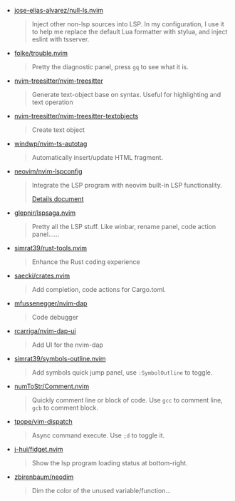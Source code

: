 * [jose-elias-alvarez/null-ls.nvim](https://github.com/jose-elias-alvarez/null-ls.nvim)
  > Inject other non-lsp sources into LSP. In my configuration, I use it to help me replace the default Lua
  > formatter with stylua, and inject eslint with tsserver.
* [folke/trouble.nvim](https://github.com/folke/trouble.nvim)
  > Pretty the diagnostic panel, press `gq` to see what it is.
* [nvim-treesitter/nvim-treesitter](https://github.com/nvim-treesitter/nvim-treesitter)
  > Generate text-object base on syntax. Useful for highlighting and text operation
* [nvim-treesitter/nvim-treesitter-textobjects](https://github.com/nvim-treesitter/nvim-treesitter-textobjects)
  > Create text object
* [windwp/nvim-ts-autotag](https://github.com/windwp/nvim-ts-autotag)
  > Automatically insert/update HTML fragment.
* [neovim/nvim-lspconfig](https://github.com/neovim/nvim-lspconfig)
  > Integrate the LSP program with neovim built-in LSP functionality.
  >
  > [Details document](./lspconfig.md)
* [glepnir/lspsaga.nvim](https://github.com/glepnir/lspsaga.nvim)
  > Pretty all the LSP stuff. Like winbar, rename panel, code action panel......
* [simrat39/rust-tools.nvim](https://github.com/simrat39/rust-tools.nvim)
  > Enhance the Rust coding experience
* [saecki/crates.nvim](https://github.com/saecki/crates.nvim)
  > Add completion, code actions for Cargo.toml.
* [mfussenegger/nvim-dap](https://github.com/mfussenegger/nvim-dap)
  > Code debugger
* [rcarriga/nvim-dap-ui](https://github.com/rcarriga/nvim-dap-ui)
  > Add UI for the nvim-dap
* [simrat39/symbols-outline.nvim](https://github.com/simrat39/symbols-outline.nvim)
  > Add symbols quick jump panel, use `:SymbolOutline` to toggle.
* [numToStr/Comment.nvim](https://github.com/numToStr/Comment.nvim)
  > Quickly comment line or block of code. Use `gcc` to comment line, `gcb` to comment block.
* [tpope/vim-dispatch](https://github.com/tpope/vim-dispatch)
  > Async command execute. Use `;d` to toggle it.
* [j-hui/fidget.nvim](https://github.com/j-hui/fidget.nvim)
  > Show the lsp program loading status at bottom-right.
* [zbirenbaum/neodim](https://github.com/zbirenbaum/neodim)
  > Dim the color of the unused variable/function...
